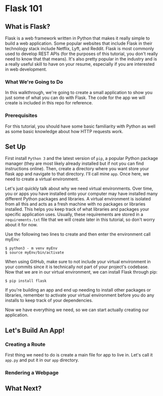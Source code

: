 # Flask 101

## What is Flask?

Flask is a web framework written in Python that makes it really simple to build a web application. Some popular websites that include Flask in their technology stack include Netflix, Lyft, and Reddit. Flask is most commonly used to develop REST APIs (for the purposes of this tutorial, you don't really need to know that that means). It's also pretty popular in the industry and is a really useful skill to have on your resume, especially if you are interested in web development.

### What We're Going to Do

In this walkthrough, we're going to create a small application to show you just some of what you can do with Flask. The code for the app we will create is included in this repo for reference.

### Prerequisites

For this tutorial, you should have some basic familiarity with Python as well as some basic knowledge about how HTTP requests work.

## Set Up

First install `Python 3` and the latest version of `pip`, a popular Python package manager (they are most likely already installed but if not you can find instructions online). Then, create a directory where you want store your flask app and navigate to that directory. I'll call mine `app`. Once here, we need to create a virtual environment.

Let's just quickly talk about why we need virtual environments. Over time, you or apps you have installed onto your computer may have installed many different Python packages and libraries. A virtual environment is isolated from all this and acts as a fresh machine with no packages or libraries installed. This helps you keep track of what libraries and packages your specific application uses. Usually, these requirements are stored in a `requirements.txt` file that we will create later in this tutorial, so don't worry about it for now.

Use the following two lines to create and then enter the environment call myEnv:

```
$ python3 - m venv myEnv
$ source myEnv/bin/activate
```

When using GitHub, make sure to not include your virtual environment in your commits since it is technically not part of your project's codebase. Now that we are in our virtual environment, we can install Flask through pip:

```
$ pip install flask
```

If you're building an app and end up needing to install other packages or libraries, remember to activate your virtual environment before you do any installs to keep track of your dependencies.

Now we have everything we need, so we can start actually creating our application.

## Let's Build An App!

### Creating a Route

First thing we need to do is create a main file for app to live in. Let's call it `app.py` and put it in our `app` directory.


### Rendering a Webpage




## What Next?
